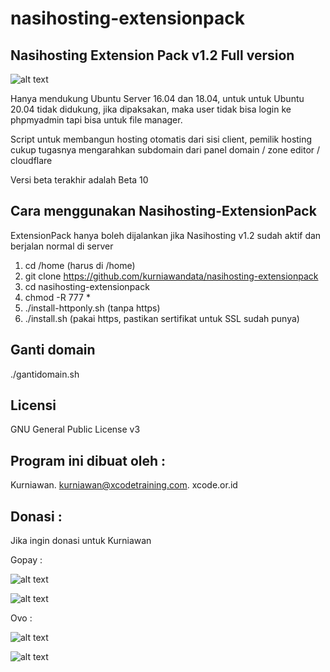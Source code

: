 # nasihosting-extensionpack


Nasihosting Extension Pack v1.2 Full version
--------------------
![alt text](http://xcode.or.id/04_small-logo.png)

Hanya mendukung Ubuntu Server 16.04 dan 18.04, untuk untuk Ubuntu 20.04 tidak didukung, jika dipaksakan, maka user tidak bisa login ke phpmyadmin tapi bisa untuk file manager. 

Script untuk membangun hosting otomatis dari sisi client, pemilik hosting cukup tugasnya mengarahkan subdomain dari panel domain / zone editor / cloudflare

Versi beta terakhir adalah Beta 10

Cara menggunakan Nasihosting-ExtensionPack
------------------------------------------
ExtensionPack hanya boleh dijalankan jika Nasihosting v1.2 sudah aktif dan berjalan normal di server
1. cd /home (harus di /home)
2. git clone https://github.com/kurniawandata/nasihosting-extensionpack
3. cd nasihosting-extensionpack
4. chmod -R 777 *
5. ./install-httponly.sh (tanpa https)
5. ./install.sh (pakai https, pastikan sertifikat untuk SSL sudah punya)

Ganti domain
------------
./gantidomain.sh

Licensi
-------
GNU General Public License v3

Program ini dibuat oleh :
--------------------------------------------
Kurniawan. kurniawan@xcodetraining.com.
xcode.or.id


Donasi :
--------
Jika ingin donasi untuk Kurniawan

Gopay :

![alt text](http://xcodeserver.my.id/gofood.png)

![alt text](http://xcodeserver.my.id/gopay.png)

Ovo :

![alt text](http://xcodeserver.my.id/ovo3.png)

![alt text](http://xcodeserver.my.id/ovo2.png)
